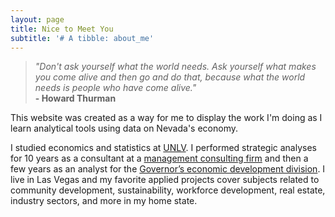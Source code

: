 ```yaml
---
layout: page
title: Nice to Meet You
subtitle: '# A tibble: about_me'
---
```



>_"Don't ask yourself what the world needs. Ask yourself what makes you come alive and then go and do that, because what the world needs is people who have come alive."_  
                        **- Howard Thurman**



This website was created as a way for me to display the work I'm doing as I learn analytical tools using data on Nevada's economy.

I studied economics and statistics at [UNLV](https://www.unlv.edu/economics). I performed strategic analyses for 10 years as a consultant at a [management consulting firm](http://www.rcg1.com/) and then a few years as an analyst for the [Governor’s economic development division](http://www.diversifynevada.com/). I live in Las Vegas and my favorite applied projects cover subjects related to community development, sustainability, workforce development, real estate, industry sectors, and more in my home state.


